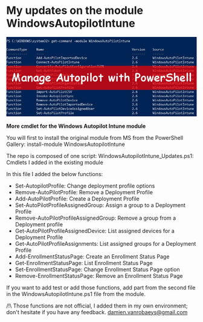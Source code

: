 # My updates on the module WindowsAutopilotIntune
![alt text](https://github.com/damienvanrobaeys/WindowsAutopilotIntune_Module_Updates/blob/master/manage_autopilot_preview.jpg)

**More cmdlet for the Windows Autopilot Intune module**

You will first to install the original module from MS from the PowerShell Gallery:
install-module WindowsAutopilotIntune

The repo is composed of one script:
WindowsAutopilotIntune_Updates.ps1: Cmdlets I added in the existing module

In this file I added the below functions:
* Set-AutopilotProfile: Change deployment profile options
* Remove-AutoPilotProfile: Remove a Deployment Profile
* Add-AutoPilotProfile: Create a Deployment Profile
* Set-AutoPilotProfileAssignedGroup: Assign a group to a Deployment Profile 
* Remove-AutoPilotProfileAssignedGroup: Remove a group from a Deployment profile
* Get-AutoPilotProfileAssignedDevice: List assigned devices for a Deployment Profile
* Get-AutoPilotProfileAssignments: List assigned groups for a Deployment Profile
* Add-EnrollmentStatusPage: Create an Enrollment Status Page
* Get-EnrollmentStatusPage: List Enrollment Status Page
* Set-EnrollmentStatusPage: Change Enrollment Status Page option
* Remove-EnrollmentStatusPage: Remove an Enrollment Status Page

If you want to add test or add those functions, add part from the second file in the WindowsAutopilotIntune.ps1 file from the module.

/!\ Those functions are not official, I added them in my own environment; don't hesitate if you have any feedback.
damien.vanrobaeys@gmail.com


